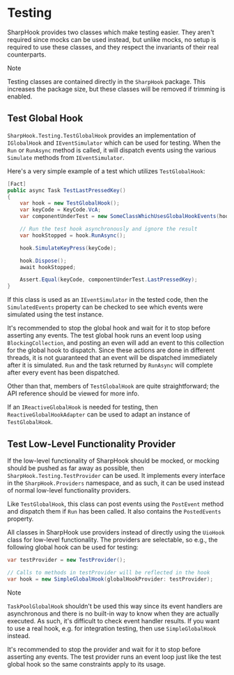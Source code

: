 # Testing

SharpHook provides two classes which make testing easier. They aren't required since mocks can be used instead, but
unlike mocks, no setup is required to use these classes, and they respect the invariants of their real counterparts.

> [!NOTE]
> Testing classes are contained directly in the `SharpHook` package. This increases the package size, but these classes
> will be removed if trimming is enabled.

## Test Global Hook

`SharpHook.Testing.TestGlobalHook` provides an implementation of `IGlobalHook` and `IEventSimulator` which can be used
for testing. When the `Run` or `RunAsync` method is called, it will dispatch events using the various `Simulate` methods
from `IEventSimulator`.

Here's a very simple example of a test which utilizes `TestGlobalHook`:

```c#
[Fact]
public async Task TestLastPressedKey()
{
    var hook = new TestGlobalHook();
    var keyCode = KeyCode.VcA;
    var componentUnderTest = new SomeClassWhichUsesGlobalHookEvents(hook);

    // Run the test hook asynchronously and ignore the result
    var hookStopped = hook.RunAsync();

    hook.SimulateKeyPress(keyCode);

    hook.Dispose();
    await hookStopped;

    Assert.Equal(keyCode, componentUnderTest.LastPressedKey);
}
```

If this class is used as an `IEventSimulator` in the tested code, then the `SimulatedEvents` property can be checked to
see which events were simulated using the test instance.

It's recommended to stop the global hook and wait for it to stop before asserting any events. The test global hook runs
an event loop using `BlockingCollection`, and posting an even will add an event to this collection for the global hook
to dispatch. Since these actions are done in different threads, it is not guaranteed that an event will be dispatched
immediately after it is simulated. `Run` and the task returned by `RunAsync` will complete after every event has been
dispatched.

Other than that, members of `TestGlobalHook` are quite straightforward; the API reference should be viewed for more
info.

If an `IReactiveGlobalHook` is needed for testing, then `ReactiveGlobalHookAdapter` can be used to adapt an instance of
`TestGlobalHook`.

## Test Low-Level Functionality Provider

If the low-level functionality of SharpHook should be mocked, or mocking should be pushed as far away as possible,
then `SharpHook.Testing.TestProvider` can be used. It implements every interface in the `SharpHook.Providers` namespace,
and as such, it can be used instead of normal low-level functionality providers.

Like `TestGlobalHook`, this class can post events using the `PostEvent` method and dispatch them if `Run` has been
called. It also contains the `PostedEvents` property.

All classes in SharpHook use providers instead of directly using the `UioHook` class for low-level functionality.
The providers are selectable, so e.g., the following global hook can be used for testing:

```c#
var testProvider = new TestProvider();

// Calls to methods in testProvider will be reflected in the hook
var hook = new SimpleGlobalHook(globalHookProvider: testProvider);
```

> [!NOTE]
> `TaskPoolGlobalHook` shouldn't be used this way since its event handlers are asynchronous and there is no built-in
> way to know when they are actually executed. As such, it's difficult to check event handler results. If you want
> to use a real hook, e.g. for integration testing, then use `SimpleGlobalHook` instead.

It's recommended to stop the provider and wait for it to stop before asserting any events. The test provider runs
an event loop just like the test global hook so the same constraints apply to its usage.

